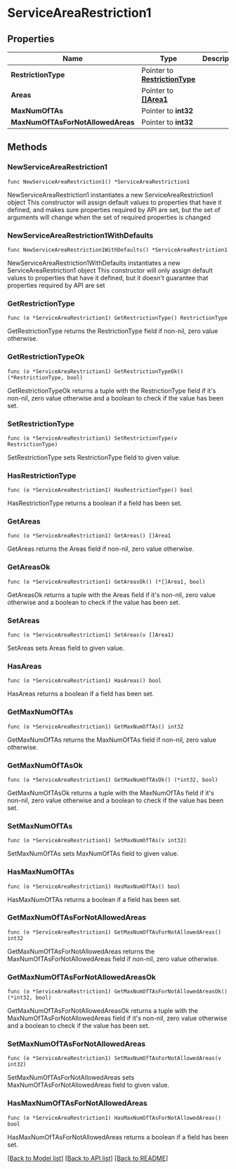 # ServiceAreaRestriction1

## Properties

Name | Type | Description | Notes
------------ | ------------- | ------------- | -------------
**RestrictionType** | Pointer to [**RestrictionType**](RestrictionType.md) |  | [optional] 
**Areas** | Pointer to [**[]Area1**](Area1.md) |  | [optional] 
**MaxNumOfTAs** | Pointer to **int32** |  | [optional] 
**MaxNumOfTAsForNotAllowedAreas** | Pointer to **int32** |  | [optional] 

## Methods

### NewServiceAreaRestriction1

`func NewServiceAreaRestriction1() *ServiceAreaRestriction1`

NewServiceAreaRestriction1 instantiates a new ServiceAreaRestriction1 object
This constructor will assign default values to properties that have it defined,
and makes sure properties required by API are set, but the set of arguments
will change when the set of required properties is changed

### NewServiceAreaRestriction1WithDefaults

`func NewServiceAreaRestriction1WithDefaults() *ServiceAreaRestriction1`

NewServiceAreaRestriction1WithDefaults instantiates a new ServiceAreaRestriction1 object
This constructor will only assign default values to properties that have it defined,
but it doesn't guarantee that properties required by API are set

### GetRestrictionType

`func (o *ServiceAreaRestriction1) GetRestrictionType() RestrictionType`

GetRestrictionType returns the RestrictionType field if non-nil, zero value otherwise.

### GetRestrictionTypeOk

`func (o *ServiceAreaRestriction1) GetRestrictionTypeOk() (*RestrictionType, bool)`

GetRestrictionTypeOk returns a tuple with the RestrictionType field if it's non-nil, zero value otherwise
and a boolean to check if the value has been set.

### SetRestrictionType

`func (o *ServiceAreaRestriction1) SetRestrictionType(v RestrictionType)`

SetRestrictionType sets RestrictionType field to given value.

### HasRestrictionType

`func (o *ServiceAreaRestriction1) HasRestrictionType() bool`

HasRestrictionType returns a boolean if a field has been set.

### GetAreas

`func (o *ServiceAreaRestriction1) GetAreas() []Area1`

GetAreas returns the Areas field if non-nil, zero value otherwise.

### GetAreasOk

`func (o *ServiceAreaRestriction1) GetAreasOk() (*[]Area1, bool)`

GetAreasOk returns a tuple with the Areas field if it's non-nil, zero value otherwise
and a boolean to check if the value has been set.

### SetAreas

`func (o *ServiceAreaRestriction1) SetAreas(v []Area1)`

SetAreas sets Areas field to given value.

### HasAreas

`func (o *ServiceAreaRestriction1) HasAreas() bool`

HasAreas returns a boolean if a field has been set.

### GetMaxNumOfTAs

`func (o *ServiceAreaRestriction1) GetMaxNumOfTAs() int32`

GetMaxNumOfTAs returns the MaxNumOfTAs field if non-nil, zero value otherwise.

### GetMaxNumOfTAsOk

`func (o *ServiceAreaRestriction1) GetMaxNumOfTAsOk() (*int32, bool)`

GetMaxNumOfTAsOk returns a tuple with the MaxNumOfTAs field if it's non-nil, zero value otherwise
and a boolean to check if the value has been set.

### SetMaxNumOfTAs

`func (o *ServiceAreaRestriction1) SetMaxNumOfTAs(v int32)`

SetMaxNumOfTAs sets MaxNumOfTAs field to given value.

### HasMaxNumOfTAs

`func (o *ServiceAreaRestriction1) HasMaxNumOfTAs() bool`

HasMaxNumOfTAs returns a boolean if a field has been set.

### GetMaxNumOfTAsForNotAllowedAreas

`func (o *ServiceAreaRestriction1) GetMaxNumOfTAsForNotAllowedAreas() int32`

GetMaxNumOfTAsForNotAllowedAreas returns the MaxNumOfTAsForNotAllowedAreas field if non-nil, zero value otherwise.

### GetMaxNumOfTAsForNotAllowedAreasOk

`func (o *ServiceAreaRestriction1) GetMaxNumOfTAsForNotAllowedAreasOk() (*int32, bool)`

GetMaxNumOfTAsForNotAllowedAreasOk returns a tuple with the MaxNumOfTAsForNotAllowedAreas field if it's non-nil, zero value otherwise
and a boolean to check if the value has been set.

### SetMaxNumOfTAsForNotAllowedAreas

`func (o *ServiceAreaRestriction1) SetMaxNumOfTAsForNotAllowedAreas(v int32)`

SetMaxNumOfTAsForNotAllowedAreas sets MaxNumOfTAsForNotAllowedAreas field to given value.

### HasMaxNumOfTAsForNotAllowedAreas

`func (o *ServiceAreaRestriction1) HasMaxNumOfTAsForNotAllowedAreas() bool`

HasMaxNumOfTAsForNotAllowedAreas returns a boolean if a field has been set.


[[Back to Model list]](../README.md#documentation-for-models) [[Back to API list]](../README.md#documentation-for-api-endpoints) [[Back to README]](../README.md)


